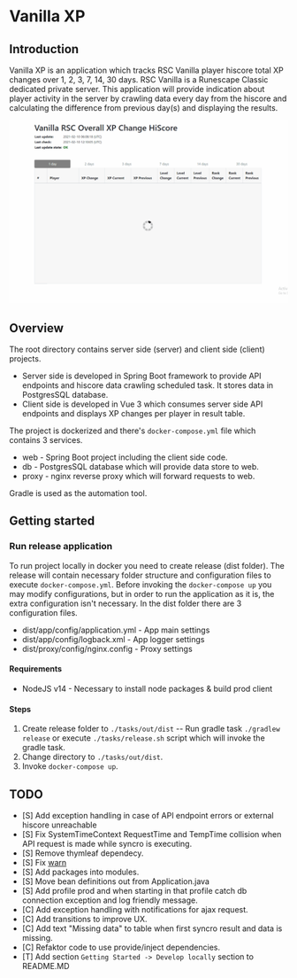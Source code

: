 # Vanilla XP

## Introduction

Vanilla XP is an application which tracks RSC Vanilla player hiscore total XP changes over 1, 2, 3, 7, 14, 30 days. RSC Vanilla is a Runescape Classic dedicated private server. This application will provide indication about player activity in the server by crawling data every day from the hiscore and calculating the difference from previous day(s) and displaying the results.

![Demo](demo.gif "Demo")

## Overview
The root directory contains server side (server) and client side (client) projects.
* Server side is developed in Spring Boot framework to provide API endpoints and hiscore data crawling scheduled task. It stores data in PostgresSQL database.
* Client side is developed in Vue 3 which consumes server side API endpoints and displays XP changes per player in result table.

The project is dockerized and there's `docker-compose.yml` file which contains 3 services.
* web -  Spring Boot project including the client side code.
* db - PostgresSQL database which will provide data store to web.
* proxy - nginx reverse proxy which will forward requests to web.

Gradle is used as the automation tool.

## Getting started

### Run release application
To run project locally in docker you need to create release (dist folder). The release will contain necessary folder structure and configuration files to execute `docker-compose.yml`. Before invoking the `docker-compose up` you may modify configurations, but in order to run the application as it is, the extra configuration isn't necessary. In the dist folder there are 3 configuration files.
- dist/app/config/application.yml - App main settings
- dist/app/config/logback.xml - App logger settings
- dist/proxy/config/nginx.config - Proxy settings

#### Requirements
 - NodeJS v14 - Necessary to install node packages & build prod client

#### Steps
1. Create release folder to `./tasks/out/dist`
   -- Run gradle task `./gradlew release` or execute `./tasks/release.sh` script which will invoke the gradle task.
2. Change directory to `./tasks/out/dist`.
3. Invoke `docker-compose up`.


## TODO
- [S] Add exception handling in case of API endpoint errors or external hiscore unreachable
- [S] Fix SystemTimeContext RequestTime and TempTime collision when API request is made while syncro is executing.
- [S] Remove thymleaf dependecy.
- [S] Fix [warn](https://stackoverflow.com/questions/30549489/what-is-this-spring-jpa-open-in-view-true-property-in-spring-boot)
- [S] Add packages into modules.
- [S] Move bean definitions out from Application.java
- [S] Add profile prod and when starting in that profile catch db connection exception and log friendly message.
- [C] Add exception handling with notifications for ajax request.
- [C] Add transitions to improve UX.
- [C] Add text "Missing data" to table when first syncro result and data is missing.
- [C] Refaktor code to use provide/inject dependencies.
- [T] Add section `Getting Started -> Develop locally` section to README.MD 